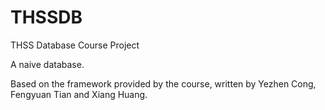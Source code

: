 # THSSDB
THSS Database Course Project

A naive database.

Based on the framework provided by the course, written by Yezhen Cong, Fengyuan Tian and Xiang Huang.
